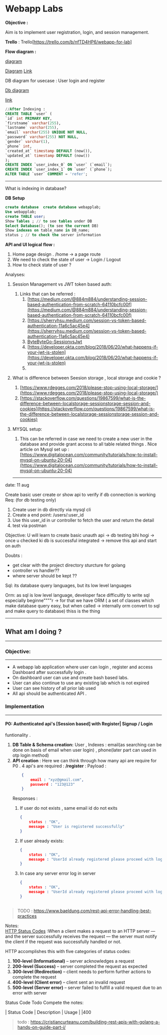 # Webapp Labs

**Objective :**

Aim is to implement user registration, login, and session management.

**Trello** : Trello[https://trello.com/b/nfTD4HP6/webapp-for-lab]

**Flow diagram :**




[diagram](https://app.diagrams.net/?tags=%7B%7D&lightbox=1&highlight=0000ff&edit=_blank&layers=1&nav=1&title=Untitled%20Diagram.drawio#R%3Cmxfile%3E%3Cdiagram%20name%3D%22Page-1%22%20id%3D%22C5YBU83a2nB2cmVFLfzK%22%3E7V1Zd6LOEv80c869D8mBZn9kcd83XN4QmkURkEXUT38bBaNCMpkk6mRucv6LFNA0XfWrrbuaX4S42lZ8xTNbrgbtXwDTtr8I6RcABAA4%2Bl9C2R0pOEOzR4rhW9qRhr0QBtYephdm1MjSYJDSjqTQde3Q8i6Jqus4UA0vaIrvu%2FHlZbpraxcETzFgjjBQFTtPHVtaaKZULut1cqIKLcPMHg2w9MxcUZeG70ZO%2BsBfgNAPf8fTKyVrLL0%2BMBXNjc9IROkXIfquGx5%2FrbYitJPRvRy38itnTx33oRO%2B54am3hfqT0rE8evNeF%2BemppffiKIYzMbxY5g9h6H3oa7bIighkYsPXRcB%2F1PUCN%2FA5N2cXRwGIPDEYaOXD80XcN1FLvpul56yQKG4S5lvhKFLiKZ4cpOz%2BquE6YncTQsQhAqfkZg0TF0tLMjW5lDWzgNvujarv%2FSs6StjKRBXYlsNDjC8Z2SF3l18FJS4Ea%2Bml6VDgXqjQHDtwYRnNiJgALdFQz9HbrRh7YSWpvLZyqpwBqn6154hn6kbCtmIcgxqw8NKwihn2NabFohHHjK4V1iBN7DuPru8iTmyUhvoB9aCAy8bRkOooUJx34zwq8OXdIY3J6R8iOSnn2isfRVdpkiSUESv2CQTUnmGfoI8vODWMhCHMNzQ3hzuYdbK5wktz9T6dE0bSz5LW3PD3bpwd%2BKFeqTEEhv7boWeshJUEiMvpCTJ%2Fr4oJc2juBMb7sSglM%2F3iUXVA5cvKrCIEC0Ptwg4GgfBNnN4UQQ3OUoUZk0n8EJz7BzgSdwIzxlo%2FkIOOHnYDpB63vBic6bHuYrEMb7vrI7u8BLgBO8DsCnU5OpbLHslWwcW%2Fwo6Ogc6JquYTnfzJwR5CUA8ey9zvGXXXOBP%2Bp1fn0Of%2FSb%2BHtBV%2BmF%2BhgEomH3d2dWMDmcnp97ue1w9Lcjl8kjl72Te8jkwDQKoO8oK5g0jOIUgHWVIIhd%2F681ZU%2BAvbT4OJFHEkfd05Ix38OSveDoAkUvoPpmOGLzOOLuhCM2h6MBROxFQRbGR6GJeo2MTGi5HzVTdzBIxCWIivxBmrknitjHoehPwqt%2FDUVcHkXF%2FMGKBerLsVUcfePkA8TjH3M83stq%2FGhS78BrLqdHTxF1xVec8O%2BNqE%2Fp6UyB4iCvQEGBQ09it4LIA92QSwWanfleAXVBLvdeWdtCfpL5XO79GfxnzDpTmOCPNOb9uPyGbXuHZiRfUQr3kQgGu78A%2FEsZ6Nv4Na%2Fkpa%2FswxOewffr89JvyvSF%2BihrSmDOXQWF9yL4xefl6dZZtJyBLWDa61ls5mpMswDld3NCN4tZfqaEHqiMHxuREHl8DX3061ogkLiHlxxUUtSoaGigXwCnlaVpx3QrDKy9Mj80lfAxzcWjdinhFyUlbSH5CFLOnqB6zTHLtguYmAkEfRfoAvICumQ%2BaUcVIfdm3MNz3CsrdvDDvndGOwyb519Rtuhm%2FMvPHv5o1t9p1k%2BvQnltBpC5ysjTxF1dncy%2Bn4EZfy6tFMvOvBzUPwJP%2BAWeX%2BY3TkTiWXQd3fJXvz49%2FfEgz%2BiJoMEzdcEEIltAc56QyBh1jlHmVgkJKr9e4v7u0rcCKJmtb%2Fyd60ORj3R9qPw04g9jv4ix9CMZS%2Ba9olENHQ9UH0IHaUxllagzZx54h%2FHBfkg%2FpP8%2FEiU0kbKKwsSHB%2FRBV2jWBv00jmrjSJr715Qk%2F5K%2F7kO3vsM5OdOVxV7Jx2ZNPhcGclfTzjiXc1JIGi8IJDDiRjqPeYDt%2BucjjSy8%2F31C%2FbOrgj9n7%2FK1Dcl6KESpOVZoKSFMZiJTsH8sILg9pLLo55RopvMr5XEaFGDqVmlRmvsekHptfv809%2F%2FN5vffQNglFB8LunxYeFo8JdpQ8RPMDWAQ3Hb51CfTmZd27IkgC0DH3HM9PVXgux91WdeHG8uNDqpMmQd5D%2BcrXRj0BPQc%2FOn6DzlNfRhEK3jmNL2zseStXhoqbT3LR5qCEYbWR1ojXpoSbTd4aYmRPv3a5EVPv7x56rbN00XNU1%2FQ%2FH8Sf%2FPYfTuxqeF%2F3%2B8RU8LAdGN0Z8v13%2BL2N3WISfzKIaYL6gLYgqzdSbl8vSLJZ1MfFeV8%2BNZU1RwUXhLBoYjtIHjJeKkHE5eI4rw4gHP911TkLV%2BtqUSOaqJ%2BtWGcdfx9vfimok8TzJXoc88M9U7pp%2BnnWxXGUGRO%2Fk%2FiZB%2FFieALGBjAQ%2F2EpR3U6Il5KZMwxbOSl7DC4tMHHzJx08zkOaabyOo%2FxW6CYi%2FYTXL5KWCQuVXnvM7Cma9ndEFpWREIrxldgQ70kTpBFziHy15jeSoRR87%2FP%2FKczhbAZjxn8%2BkeUBSa3ozn2cPemroITMVLfgYhdFTL%2Fs9CnjfVMIilbqxMJlrNQI8WVNTDcg%2F92zI7Dh4O8BbJIH0mbCJRhqOKXJt4i1kjrpnzqTB0tjG32dL6KB5NLGYyQNfpEhqKskNx4ZY02CE2QYIkVNfMfiirwy7GsGy1QVUXlNZEQ1zu7tnNnsY7XaYRbOxkDDhpz46rAhzh5dJIt6jN1DBqpA79Rbyx2nV0hV4bmAIQxWUt1LheaVvjd7zB7mnDaKzrPlkX94ZizKJ60%2FSHqC%2BCFKGb2kOqanZ6cT8gVxN3U5kN0Rn0j6uZrFWvlnYIEIIFjHq574wAJhDJq5RJQYIDrMmPR4oYNDSz2TAr%2FAy92MiZUuV2KaBE2wN8rW5A1AERwOpgZY1Vy%2FOXfsDvsMpQqpFruPSASfnCIoppRY1MXB7XIzDGJ16nRXtSpM%2FbjbK8sgMraA1wV9m2V%2BaAZAOjVemU8eGcBxoMdRm9BbFeCriOoscy7oX2XI0gx04aNatOD%2FuhY8qu2RkSfgyi6SKezHh9uO1IvRkYVNUEeUKvNtN5bSUxrIat2h6jGqs15%2BLjkr6N0RuNwZSrEtQEA8Q%2BatGtAdGuuga2cBH%2Fy8aq1yl5oxbmdvjdyo132wE%2B9BejEUZ69d7OiOAuqMu4OTQ1bNeW2z6znTUg2Kudfk8UN761nk%2Fnc9Jo%2BxWV4JgRJ5UJclPZETHd1OGIS6SmapErNO5jizzIhtH8bwJmy4GDVHLxu7iuLP3MUgxOExhAEd91WR7Jks80x5KAQ79wLEvqni8YeSYJlqIYDrAYy57sw8Vi%2BWfAMSTSByQGOAyjbpWToN%2Bxycm1WtBnc001aqZUG%2BuzFbvv8UYicMyMW7DUiMboUFvvOaTZy%2BFqhqlYVCeZbRerUfW4JNgUN%2FfY5PplO3ZofUGOCa7F0GpotBBVEiutI%2FAIulOnsHZXWsSNTZucI%2BMkdPtoqAUOWZXyPgkDyg66z%2BOqDOnYc9KZrwaNGayLEbVxjNWMXuz3bb7DqBO2LDdKgRAJDd9oGJzLl1hjKc6bcGSW3FKvMRhJM6kJx9N%2Bo2azrZLUX1VjfSf4QoXmV7sIPUpYStttyxWIhRkb04gZynwgL8vqWAxIcSiU3DLZV8MG7GyrNZ2tTaaetaxaS76mo3tb7dGYI%2FnKYKC4vFuulQje7uzgeITOeaBEDbid3pupvVpTjnqdeKbV2%2B6AawZEzFMRmMyGtWpJXMM6t5S8gaJEfastq%2FwU75masIdNBAFqrOy95SAQmjKgor6yHvd3ZSUe9vb9fq03tfz6fk0p4VJYN3U3itejbVOAXmiO5zi28cezKT3q8HDXEMVQkmlArVacsRqJ5Fgl5Ga91aqVcCHgQXnM1X1FtnsC4xAq57YaptgsbWotfC90Z0l6rRyt2j08lEsiqBxUpCiyBsGxHWC2e1HPliOGApKgI0dSWGNe6Kw7VL28glEtcjlpyjQWUwYfbbW6TJac0NK7Y9cfHyWinzgHIhkyMiHZNYFSq1swVxk4J3abSQIDZJfaZRRwC%2FOqNDwQBP6wqxAhPURRINXAPbM0w9EYUgfk9WIhAp1kKAIHJMVSOIfnQwCkSBhAIW3IABynAF5Q3IsuoSlA0MnaI4pBeudWiuIRZWj%2F0GxRQe37Z3et%2BBw%2FH1h1elm7zXzPbUhAnqHgkQxl84b7pxj%2FUXNPzHungdmH1lXh2YZ9P1r9y5n%2F9auNGQZ%2FJs7%2BLryJJwLgyBV4%2BbvZZmCvSNI3KcL910rbP6d%2BcOyhM%2BJMPvqsuod8czfZm%2FQbVuo9sQSbw2XOr8ezyfC71Mcz%2BXRvOkHO2z5UtKT7TdcwCvYc%2BCkCOvCQBldMBVk49NtdY27m7hFv6ltoz934L9rA7B%2F29dj3LnF%2FbNlm1s0zLVBxk267BSt%2FpVO19BvJwORaD%2FoW6l%2BiCQ6k7sux8JvJGt3awoyNd0nHPF0vwkW6OV%2FNd6rwu5iWYW7EFS4%2F5%2FrWkGf51%2Fk8DOJSaYCe2V%2Bz0jLY%2BCrlJzkykidDWZpI5s6xk7T8puTW5CYg2itsTy3bw2hfF4fdKhFMOIoYEbxuJ5l0D7kBAtNNUux%2BMvNRrofiqpTQnGQ2QVDq3eV%2B22U3fdCJkjkTJzmpbzndTvLyYRP9B2jHlJszoYmxTkaEiPcqa8fYRMSiNihF7padkJKkN2NhvGwCwRS12OwY7qAn1WvaoCFKMx5Zj75RL9UrkB9F1UHblvAK6QqK22oia9W3Kwpve1Wt7fHapg0GWkx3SlJZD5k4GsnVfdvid82wVHLHmFSb7rQ1WW%2FwVW7iRY3%2BYNBh4%2FZSHi1LNtjw%2FWbfMGhPqbXdRjUksd6CFddejZeXGCNQgr8Zr3FbrfSSrKLat2SO30G%2BidV8byvIik2s54IbV8qVcU2ObdeuDqrIypa9pgJctTXcbjE3yUPKnuhRthnMdpCqD1VZJQa4J%2BPSvBw1jLmz9jcm2aIaAS67vqyRLHQXZNu3t1VDkkV3X2pVbWLBMkkmFdta464iztZax%2B0aI2s9a3at9myHy0li3GhpXE8gRFmxBK6BT6c9Y7ecNaR%2BPZjxU2JKYRSJ6d1apQsXy5G415fxVOrtqz2LE4VFUK23ZwsO1uNao1aXdG%2BpQbBpOTt1WtWrtSFHjZa1dZyk3YMkdW93G1EkdiqmUmWYqJJgYE%2FOBVUGjL5IBmxYlf2ovWmy1UfmXymWeWZpjmRYCqcIlrmsE3yiCfIZJymCRqcwjsivP2KfOY4iWYwAFI2TZFGdL%2FeM4RiJs4CgSYYmsr2QbhCpv2P%2BtiDg%2BoChv%2FQU%2FswUX8R3t7TLeZ5fbD%2BVutKfj7ivDAYNrhh89A5yYXXBrijMVUv4%2BwL013cl%2FvoQ%2FmMfPHikiH00mr%2Bty%2FhbT%2FC1DNFtZBhcyzDxMRkmLneyeCJJ8NeJcN6dSricurlYmlw4fPgk5%2FT%2BhL6Fmw5T1%2BJDFVXZFCxfu1noi2MPLLP5CX%2BLU4iXWu%2Bhxdw4%2Fvasxo13eP8XtoR8P6fBQzmNFZRUHasm0m8lpHu722klI%2BZ6x82pf6P8f5O6uEca%2BVLt4lhBeUTmItxlASmO5ff%2BTtPIbTc8SyFj1u%2FH98e4HrjMEdTV5jVPODiRLgzsPfcIw%2FFXS%2BpU21KXSUFdAiKE8lc%2BsfXD3yOKr77RBLIPnVzkG4s%2B2XA71ubzCLnJIGSigsRBxw4JvbQkIEoFAF102J36B%2BHvkQCKvoz7QcHnBgBXkHG%2BoQTkw3zd9Y2DDvdOm4ClvP%2Bjj%2Bjd00ICnLxSnadI5QYmEh2%2BfI3yGK2%2BfPSTKP0P%3C%2Fdiagram%3E%3C%2Fmxfile%3E)

[Diagram](https://lh7-rt.googleusercontent.com/docsz/AD_4nXdV1QUflUBAffQafipIvCVsXcuuMo_aU1qv2aLmPG_4DVTqThx-X8LczeRtGlpjNBOHgCwIWgyxsaSiMOFXM6rkcKs0nfHTC6MlHYKITBySdKZ6bYjWD6kI2F2FrbPoaV6jz5W8hL1xWc8AwI54OkRSakdr?key=OAIfeyj5KuiEinimxmFslA)
[Link](https://lh7-rt.googleusercontent.com/docsz/AD_4nXdV1QUflUBAffQafipIvCVsXcuuMo_aU1qv2aLmPG_4DVTqThx-X8LczeRtGlpjNBOHgCwIWgyxsaSiMOFXM6rkcKs0nfHTC6MlHYKITBySdKZ6bYjWD6kI2F2FrbPoaV6jz5W8hL1xWc8AwI54OkRSakdr?key=OAIfeyj5KuiEinimxmFslA)

DB diagram for usecase : User login and register

[Db diagram](https://dbdiagram.io/d/webapp-lab-66abc1a38b4bb5230efd0c60)

[link](https://lh7-rt.googleusercontent.com/docsz/AD_4nXd4L_mU-oWe9anY6dZB_IHDUsyP4D7IXWI36jF1CSXn8yDW1xGfaEaLRcC5vih0YjtTJSwwzcL6psVJhTdIrvRCR7LjWvoaiM3Yp1Unx48cntbtY-A6FFi565f37zKRDcziMp7xt7yjgB3VMddt4oq2wNd3?key=OAIfeyj5KuiEinimxmFslA)

```sql
//After Indexing :
CREATE TABLE `user` (
`id` int PRIMARY KEY,
`firstname` varchar(255),
`lastname` varchar(255),
`email` varchar(255) UNIQUE NOT NULL,
`password` varchar(255) NOT NULL,
`gender` varchar(1),
`phone` int,
`created_at` timestamp DEFAULT (now()),
`updated_at` timestamp DEFAULT (now())
);
CREATE INDEX `user_index_0` ON `user` (`email`);
CREATE INDEX `user_index_1` ON `user` (`phone`);
ALTER TABLE `user` COMMENT = 'refer';
```

---

What is indexing in database?

**DB Setup**

```sql
create database  create database webapplab;
Use webapplab;
create TABLE user;
Show Tables ; // to see tables under DB
Select Database(); (to see the current DB)
Show indexes on table_name in DB_name;
status ; // to check the server information
```

**API and UI logical flow :**

1. Home page design . /home → a page route
2. We need to check the state of user → Login / Logout
3. How to check state of user ?

Analyses:

1. Session Management vs JWT token based auth:
    1. Links that can be referred :
        1. [https://medium.com/@884m884/understanding-session-based-authentication-from-scratch-64110bcfc00f](https://medium.com/@884m884/understanding-session-based-authentication-from-scratch-64110bcfc00f)
        2. [https://sherryhsu.medium.com/session-vs-token-based-authentication-11a6c5ac45e4](https://sherryhsu.medium.com/session-vs-token-based-authentication-11a6c5ac45e4)
        3. [ByteByteGo-SessionvsJwt](https://www.youtube.com/watch?v=fyTxwIa-1U0)
        4. [https://developer.okta.com/blog/2018/06/20/what-happens-if-your-jwt-is-stolen](https://developer.okta.com/blog/2018/06/20/what-happens-if-your-jwt-is-stolen)
        5. 
2. What is difference between Seesion storage , local storage and cookie ?
    1. [https://www.rdegges.com/2018/please-stop-using-local-storage/](https://www.rdegges.com/2018/please-stop-using-local-storage/)
    2. [https://stackoverflow.com/questions/19867599/what-is-the-difference-between-localstorage-sessionstorage-session-and-cookies](https://stackoverflow.com/questions/19867599/what-is-the-difference-between-localstorage-sessionstorage-session-and-cookies)
3. MYSQL setup:
    1. This can be referred in case we need to create a new user in the database and provide grant access to all table related things . Nice article on Mysql set up : [https://www.digitalocean.com/community/tutorials/how-to-install-mysql-on-ubuntu-20-04](https://www.digitalocean.com/community/tutorials/how-to-install-mysql-on-ubuntu-20-04)
    

    ---
date: 11 aug 

Create basic user create or show api to verify if db connection is working
Req: (for db testing only)
1. Create user in db directly via mysql cli
2. Create a end point: /users/:user_id
3. Use this user_id in ur controller to fetch the user and return the detail
4. test via postman 

Objective: U will learn to create basic unauth api -> db testing bhi hogi -> once u checked ki db is successful integrated -> remove this api and start on auth

Doubts :
- get clear with the project directory sturcture for golang 
- controller vs handler??
- where server should be kept ??

Sql: its database query languages, but its low level languages 

Orm: as sql is low level language, developer face difficultly to write sql
especially beginne""""r -> for that we have ORM ( a set of classes which make
database query easy, but when called -> internally orm convert to sql and make
query to database)
thiss is the thing


----------------------------------------------------------------------------------------------

## What am I doing ?
----
### **Objective**:
----
- A webapp lab application where user can login , register and access Dashboard after successfully login . 
- On dashboard user can use and create bash based labs.
- User can also continue to use any existing lab which is not expired 
- User can see history of all prior lab used 
- All api should be authenticated API .


### **Implementation**
 ----
#### **P0**: Authenticated api's [Session based] with Register| Signup / Login
funtionality . 

  1. **DB Table & Schema creation:** User  , Indexes : email(as searching can be done on
     basis of email when user login) , phone(later part can used in otp login
     method)
  2. **API creation** : Here we can think through how many api are require for
     P0 . 
     4 api's are required :
        **/register** : 
        Payload : 
        ```json
            {
                email : "xyz@gmail.com",
                password : "123@123"
            }
        ```
        Responses : 
        1. If user do not exists , same email id do not exits
            ```json
            {
                status : "OK",
                message : "User is registered successfully" 
            }
           
        2. If user already exists:
            ```json
            {
                status : "OK",
                message : "UserId already registered please proceed with login" 
            }
           
        3.  In case any server error 
            log in server 
           
            ```json
            {
                status : "OK",
                message : "UserId already registered please proceed with login" 
            }
           

> TODO : https://www.baeldung.com/rest-api-error-handling-best-practices 

Notes: 
<br>
<u>HTTP Status Codes</u>
:When a client makes a request to an HTTP server — and the server successfully receives the request — the server must notify the client if the request was successfully handled or not.

HTTP accomplishes this with five categories of status codes:

1. **100-level (Informational)** – server acknowledges a request
2. **200-level (Success)** – server completed the request as expected
3. **300-level (Redirection)** – client needs to perform further actions to complete the request
4. **400-level (Client error)** – client sent an invalid request
5. **500-level (Server error)** – server failed to fulfill a valid request due to an error with server

    
Status Code
Todo Compete the notes: 

| Status Code | Description | Usage |
|400



>todo :
>https://cristiancurteanu.com/building-rest-apis-with-golang-a-hands-on-guide-part-i/



